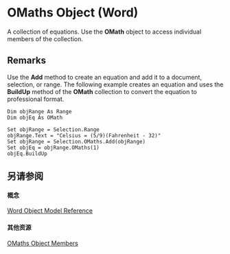 
# OMaths Object (Word)

A collection of equations. Use the  **OMath** object to access individual members of the collection.


## Remarks

Use the  **Add** method to create an equation and add it to a document, selection, or range. The following example creates an equation and uses the **BuildUp** method of the **OMath** collection to convert the equation to professional format.


```
Dim objRange As Range 
Dim objEq As OMath 
 
Set objRange = Selection.Range 
objRange.Text = "Celsius = (5/9)(Fahrenheit - 32)" 
Set objRange = Selection.OMaths.Add(objRange) 
Set objEq = objRange.OMaths(1) 
objEq.BuildUp
```


## 另请参阅


#### 概念


[Word Object Model Reference](be452561-b436-bb9b-6f94-3faa9a74a6fd.md)
#### 其他资源


[OMaths Object Members](http://msdn.microsoft.com/library/0f5413af-b2d6-b592-7695-be3c02d4e4cb%28Office.15%29.aspx)